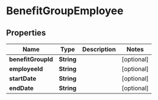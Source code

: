 

# BenefitGroupEmployee


## Properties

| Name | Type | Description | Notes |
|------------ | ------------- | ------------- | -------------|
|**benefitGroupId** | **String** |  |  [optional] |
|**employeeId** | **String** |  |  [optional] |
|**startDate** | **String** |  |  [optional] |
|**endDate** | **String** |  |  [optional] |



